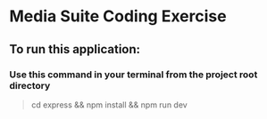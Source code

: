 # Media Suite Coding Exercise

## To run this application:

### Use this command in your terminal from the project root directory
> cd express && npm install && npm run dev